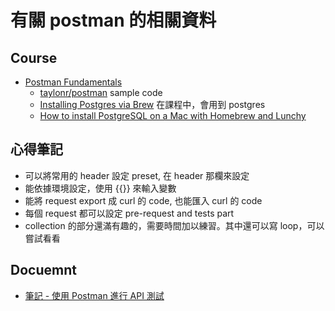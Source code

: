 # 有關 postman 的相關資料

## Course
  - [Postman Fundamentals](https://app.pluralsight.com/library/courses/postman-fundamentals/description)
    - [taylonr/postman](https://github.com/taylonr/postman) sample code
    - [Installing Postgres via Brew](https://gist.github.com/ibraheem4/ce5ccd3e4d7a65589ce84f2a3b7c23a3) 在課程中，會用到 postgres
    - [How to install PostgreSQL on a Mac with Homebrew and Lunchy](https://www.moncefbelyamani.com/how-to-install-postgresql-on-a-mac-with-homebrew-and-lunchy/)

## 心得筆記 
  - 可以將常用的 header 設定 preset, 在 header 那欄來設定
  - 能依據環境設定，使用 {{}} 來輸入變數 
  - 能將 request export 成 curl 的 code, 也能匯入 curl 的 code
  - 每個 request 都可以設定 pre-request and tests part 
  - collection 的部分還滿有趣的，需要時間加以練習。其中還可以寫 loop，可以嘗試看看  

## Docuemnt
  - [筆記 - 使用 Postman 進行 API 測試](https://dotblogs.com.tw/im_sqz777/2018/08/16/002431)
